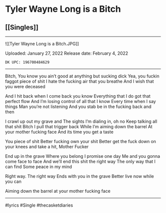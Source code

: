 # Tyler Wayne Long is a Bitch
## [[Singles]]
---

![[Tyler Wayne Long is a Bitch.JPG]]

Uploaded: January 27, 2022
Release date: February 4, 2022

`DK UPC: 196700484629`

---


Bitch,
You know you ain’t good at anything but sucking dick
Yea, you fuckin faggot piece of shit
I hate the fucking air that you breathe
And I wish that you were deceased

And I hit back when I come back you know
Everything that I do got that perfect flow
And I’m losing control of all that I know
Every time when I say things 
Man you’re not listening
And you stab be in the fucking back and then

I crawl up out my grave and
The sights I’m dialing in, oh no
Keep talking all that shit Bitch
I pull that trigger back 
While I’m aiming down the barrel 
At your mother fucking face 
And its time you get a taste

You piece of shit
Better fucking own your shit
Better get the fuck down on your knees and take a hit, Mother Fucker

End up in the grave
Where you belong I promise one day
Me and you gonna come face to face
And we’ll end this shit the right way
The only way that I can find
Some peace in my mind

Right way. 
The right way 
Ends with you in the grave
Better live now while you can 

Aiming down the barrel at your mother fucking face 

---

#lyrics #Single #thecasketdiaries 